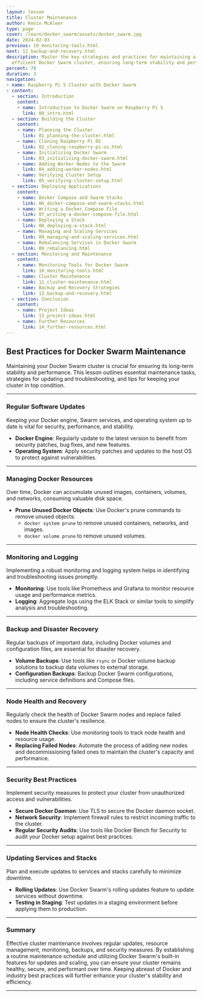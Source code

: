 ```yaml
---
layout: lesson
title: Cluster Maintenance
author: Kevin McAleer
type: page
cover: /learn/docker_swarm/assets/docker_swarm.jpg
date: 2024-02-03
previous: 10_monitoring-tools.html
next: 12_backup-and-recovery.html
description: Master the key strategies and practices for maintaining a healthy and
  efficient Docker Swarm cluster, ensuring long-term stability and performance.
percent: 78
duration: 3
navigation:
- name: Raspberry Pi 5 Cluster with Docker Swarm
- content:
  - section: Introduction
    content:
    - name: Introduction to Docker Swarm on Raspberry Pi 5
      link: 00_intro.html
  - section: Building the Cluster
    content:
    - name: Planning the Cluster
      link: 01_planning-the-cluster.html
    - name: Cloning Raspberry Pi OS
      link: 02_cloning-raspberry-pi-os.html
    - name: Initializing Docker Swarm
      link: 03_initializing-docker-swarm.html
    - name: Adding Worker Nodes to the Swarm
      link: 04_adding-worker-nodes.html
    - name: Verifying Cluster Setup
      link: 05_verifying-cluster-setup.html
  - section: Deploying Applications
    content:
    - name: Docker Compose and Swarm Stacks
      link: 06_docker-compose-and-swarm-stacks.html
    - name: Writing a Docker Compose File
      link: 07_writing-a-docker-compose-file.html
    - name: Deploying a Stack
      link: 08_deploying-a-stack.html
    - name: Managing and Scaling Services
      link: 09_managing-and-scaling-services.html
    - name: Rebalancing Services in Docker Swarm
      link: 09_rebalancing.html
  - section: Monitoring and Maintenance
    content:
    - name: Monitoring Tools for Docker Swarm
      link: 10_monitoring-tools.html
    - name: Cluster Maintenance
      link: 11_cluster-maintenance.html
    - name: Backup and Recovery Strategies
      link: 12_backup-and-recovery.html
  - section: Conclusion
    content:
    - name: Project Ideas
      link: 13_project-ideas.html
    - name: Further Resources
      link: 14_further-resources.html
---
```



## Best Practices for Docker Swarm Maintenance

Maintaining your Docker Swarm cluster is crucial for ensuring its long-term stability and performance. This lesson outlines essential maintenance tasks, strategies for updating and troubleshooting, and tips for keeping your cluster in top condition.

---

### Regular Software Updates

Keeping your Docker engine, Swarm services, and operating system up to date is vital for security, performance, and stability.

- **Docker Engine**: Regularly update to the latest version to benefit from security patches, bug fixes, and new features.
- **Operating System**: Apply security patches and updates to the host OS to protect against vulnerabilities.

---

### Managing Docker Resources

Over time, Docker can accumulate unused images, containers, volumes, and networks, consuming valuable disk space.

- **Prune Unused Docker Objects**: Use Docker's prune commands to remove unused objects:
  - `docker system prune` to remove unused containers, networks, and images.
  - `docker volume prune` to remove unused volumes.

---

### Monitoring and Logging

Implementing a robust monitoring and logging system helps in identifying and troubleshooting issues promptly.

- **Monitoring**: Use tools like Prometheus and Grafana to monitor resource usage and performance metrics.
- **Logging**: Aggregate logs using the ELK Stack or similar tools to simplify analysis and troubleshooting.

---

### Backup and Disaster Recovery

Regular backups of important data, including Docker volumes and configuration files, are essential for disaster recovery.

- **Volume Backups**: Use tools like `rsync` or Docker volume backup solutions to backup data volumes to external storage.
- **Configuration Backups**: Backup Docker Swarm configurations, including service definitions and Compose files.

---

### Node Health and Recovery

Regularly check the health of Docker Swarm nodes and replace failed nodes to ensure the cluster's resilience.

- **Node Health Checks**: Use monitoring tools to track node health and resource usage.
- **Replacing Failed Nodes**: Automate the process of adding new nodes and decommissioning failed ones to maintain the cluster's capacity and performance.

---

### Security Best Practices

Implement security measures to protect your cluster from unauthorized access and vulnerabilities.

- **Secure Docker Daemon**: Use TLS to secure the Docker daemon socket.
- **Network Security**: Implement firewall rules to restrict incoming traffic to the cluster.
- **Regular Security Audits**: Use tools like Docker Bench for Security to audit your Docker setup against best practices.

---

### Updating Services and Stacks

Plan and execute updates to services and stacks carefully to minimize downtime.

- **Rolling Updates**: Use Docker Swarm's rolling updates feature to update services without downtime.
- **Testing in Staging**: Test updates in a staging environment before applying them to production.

---

### Summary

Effective cluster maintenance involves regular updates, resource management, monitoring, backups, and security measures. By establishing a routine maintenance schedule and utilizing Docker Swarm's built-in features for updates and scaling, you can ensure your cluster remains healthy, secure, and performant over time. Keeping abreast of Docker and industry best practices will further enhance your cluster's stability and efficiency.

---
